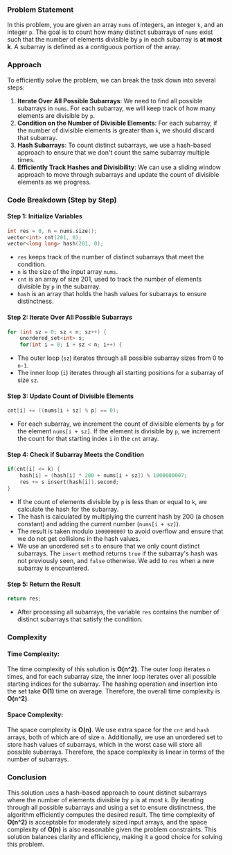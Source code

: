 ### Problem Statement

In this problem, you are given an array `nums` of integers, an integer `k`, and an integer `p`. The goal is to count how many distinct subarrays of `nums` exist such that the number of elements divisible by `p` in each subarray is **at most k**. A subarray is defined as a contiguous portion of the array.

### Approach

To efficiently solve the problem, we can break the task down into several steps:
1. **Iterate Over All Possible Subarrays**: We need to find all possible subarrays in `nums`. For each subarray, we will keep track of how many elements are divisible by `p`.
2. **Condition on the Number of Divisible Elements**: For each subarray, if the number of divisible elements is greater than `k`, we should discard that subarray.
3. **Hash Subarrays**: To count distinct subarrays, we use a hash-based approach to ensure that we don't count the same subarray multiple times.
4. **Efficiently Track Hashes and Divisibility**: We can use a sliding window approach to move through subarrays and update the count of divisible elements as we progress.

### Code Breakdown (Step by Step)

#### Step 1: Initialize Variables

```cpp
int res = 0, n = nums.size();
vector<int> cnt(201, 0); 
vector<long long> hash(201, 0);
```

- `res` keeps track of the number of distinct subarrays that meet the condition.
- `n` is the size of the input array `nums`.
- `cnt` is an array of size 201, used to track the number of elements divisible by `p` in the subarray.
- `hash` is an array that holds the hash values for subarrays to ensure distinctness.

#### Step 2: Iterate Over All Possible Subarrays

```cpp
for (int sz = 0; sz < n; sz++) {
    unordered_set<int> s;
    for(int i = 0; i + sz < n; i++) {
```

- The outer loop (`sz`) iterates through all possible subarray sizes from 0 to `n-1`.
- The inner loop (`i`) iterates through all starting positions for a subarray of size `sz`.

#### Step 3: Update Count of Divisible Elements

```cpp
cnt[i] += ((nums[i + sz] % p) == 0);
```

- For each subarray, we increment the count of divisible elements by `p` for the element `nums[i + sz]`. If the element is divisible by `p`, we increment the count for that starting index `i` in the `cnt` array.

#### Step 4: Check if Subarray Meets the Condition

```cpp
if(cnt[i] <= k) {
    hash[i] = (hash[i] * 200 + nums[i + sz]) % 1000000007;
    res += s.insert(hash[i]).second;
}
```

- If the count of elements divisible by `p` is less than or equal to `k`, we calculate the hash for the subarray.
- The hash is calculated by multiplying the current hash by 200 (a chosen constant) and adding the current number (`nums[i + sz]`).
- The result is taken modulo `1000000007` to avoid overflow and ensure that we do not get collisions in the hash values.
- We use an unordered set `s` to ensure that we only count distinct subarrays. The `insert` method returns `true` if the subarray's hash was not previously seen, and `false` otherwise. We add to `res` when a new subarray is encountered.

#### Step 5: Return the Result

```cpp
return res;
```

- After processing all subarrays, the variable `res` contains the number of distinct subarrays that satisfy the condition.

### Complexity

#### Time Complexity:
The time complexity of this solution is **O(n^2)**. The outer loop iterates `n` times, and for each subarray size, the inner loop iterates over all possible starting indices for the subarray. The hashing operation and insertion into the set take **O(1)** time on average. Therefore, the overall time complexity is **O(n^2)**.

#### Space Complexity:
The space complexity is **O(n)**. We use extra space for the `cnt` and `hash` arrays, both of which are of size `n`. Additionally, we use an unordered set to store hash values of subarrays, which in the worst case will store all possible subarrays. Therefore, the space complexity is linear in terms of the number of subarrays.

### Conclusion

This solution uses a hash-based approach to count distinct subarrays where the number of elements divisible by `p` is at most `k`. By iterating through all possible subarrays and using a set to ensure distinctness, the algorithm efficiently computes the desired result. The time complexity of **O(n^2)** is acceptable for moderately sized input arrays, and the space complexity of **O(n)** is also reasonable given the problem constraints. This solution balances clarity and efficiency, making it a good choice for solving this problem.